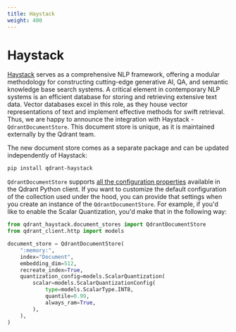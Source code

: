```yaml
---
title: Haystack
weight: 400
---
```


# Haystack

[Haystack](https://haystack.deepset.ai/) serves as a comprehensive NLP framework, offering a modular methodology for constructing 
cutting-edge generative AI, QA, and semantic knowledge base search systems. A critical element in contemporary NLP systems is an 
efficient database for storing and retrieving extensive text data. Vector databases excel in this role, as they house vector 
representations of text and implement effective methods for swift retrieval. Thus, we are happy to announce the integration 
with Haystack - `QdrantDocumentStore`. This document store is unique, as it is maintained externally by the Qdrant team.

The new document store comes as a separate package and can be updated independently of Haystack:

```bash
pip install qdrant-haystack
```

`QdrantDocumentStore` supports [all the configuration properties](/documentation/collections/#create-collection) available in 
the Qdrant Python client. If you want to customize the default configuration of the collection used under the hood, you can
provide that settings when you create an instance of the `QdrantDocumentStore`. For example, if you'd like to enable the
Scalar Quantization, you'd make that in the following way:

```python
from qdrant_haystack.document_stores import QdrantDocumentStore
from qdrant_client.http import models

document_store = QdrantDocumentStore(
    ":memory:",
    index="Document",
    embedding_dim=512,
    recreate_index=True,
    quantization_config=models.ScalarQuantization(
        scalar=models.ScalarQuantizationConfig(
            type=models.ScalarType.INT8,
            quantile=0.99,
            always_ram=True,
        ),
    ),
)
```
